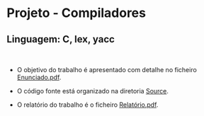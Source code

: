# Projeto - Compiladores

## **Linguagem:** C, lex, yacc

<br>

* O objetivo do trabalho é apresentado com detalhe no ficheiro [Enunciado.pdf](https://github.com/thomaspfresco/portfolioLEI/blob/main/%5BCOMP%5D%20Compiladores/Enunciado.pdf).

* O código fonte está organizado na diretoria [Source](https://github.com/thomaspfresco/portfolioLEI/tree/main/%5BCOMP%5D%20Compiladores/Source).

* O relatório do trabalho é o ficheiro [Relatório.pdf](https://github.com/thomaspfresco/portfolioLEI/blob/main/%5BCOMP%5D%20Compiladores/Relat%C3%B3rio.pdf). 